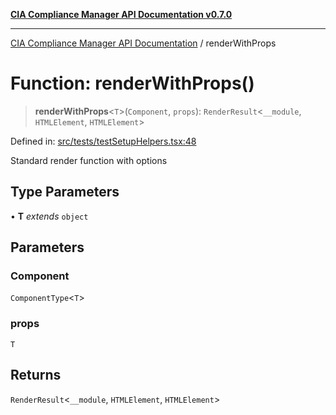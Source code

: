 [**CIA Compliance Manager API Documentation v0.7.0**](../README.md)

***

[CIA Compliance Manager API Documentation](../globals.md) / renderWithProps

# Function: renderWithProps()

> **renderWithProps**\<`T`\>(`Component`, `props`): `RenderResult`\<`__module`, `HTMLElement`, `HTMLElement`\>

Defined in: [src/tests/testSetupHelpers.tsx:48](https://github.com/Hack23/cia-compliance-manager/blob/main/src/tests/testSetupHelpers.tsx#L48)

Standard render function with options

## Type Parameters

• **T** *extends* `object`

## Parameters

### Component

`ComponentType`\<`T`\>

### props

`T`

## Returns

`RenderResult`\<`__module`, `HTMLElement`, `HTMLElement`\>
